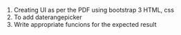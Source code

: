 1. Creating UI as per the PDF using bootstrap 3 HTML, css
2. To add daterangepicker 
3. Write appropriate funcions for the expected result